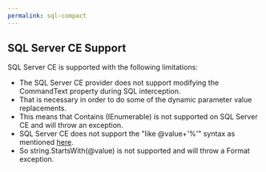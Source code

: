 ```yaml
---
permalink: sql-compact
---
```


## SQL Server CE Support

SQL Server CE is supported with the following limitations:

 - The SQL Server CE provider does not support modifying the CommandText property during SQL interception. 
 - That is necessary in order to do some of the dynamic parameter value replacements. 
 - This means that Contains (IEnumerable) is not supported on SQL Server CE and will throw an exception.
 - SQL Server CE does not support the "like @value+'%'" syntax as mentioned [here](https://stackoverflow.com/questions/1916248/how-to-use-parameter-with-like-in-sql-server-compact-edition). 
 - So string.StartsWith(@value) is not supported and will throw a Format exception.

